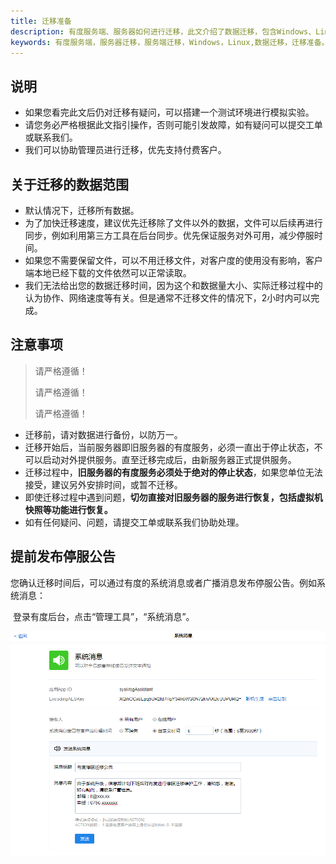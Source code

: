 ```yaml
---
title: 迁移准备
description: 有度服务端、服务器如何进行迁移，此文介绍了数据迁移，包含Windows、Linux服务端的数据迁移。
keywords: 有度服务端，服务器迁移，服务端迁移，Windows，Linux,数据迁移，迁移准备。
---
```


## 说明

- 如果您看完此文后仍对迁移有疑问，可以搭建一个测试环境进行模拟实验。
- 请您务必严格根据此文指引操作，否则可能引发故障，如有疑问可以提交工单或联系我们。
- 我们可以协助管理员进行迁移，优先支持付费客户。

## 关于迁移的数据范围

- 默认情况下，迁移所有数据。
- 为了加快迁移速度，建议优先迁移除了文件以外的数据，文件可以后续再进行同步，例如利用第三方工具在后台同步。优先保证服务对外可用，减少停服时间。
- 如果您不需要保留文件，可以不用迁移文件，对客户度的使用没有影响，客户端本地已经下载的文件依然可以正常读取。
- 我们无法给出您的数据迁移时间，因为这个和数据量大小、实际迁移过程中的认为协作、网络速度等有关。但是通常不迁移文件的情况下，2小时内可以完成。

## 注意事项

> 请严格遵循！
>
> 请严格遵循！
>
> 请严格遵循！

- 迁移前，请对数据进行备份，以防万一。
- 迁移开始后，当前服务器即旧服务器的有度服务，必须一直出于停止状态，不可以启动对外提供服务。直至迁移完成后，由新服务器正式提供服务。
- 迁移过程中，**旧服务器的有度服务必须处于绝对的停止状态**，如果您单位无法接受，建议另外安排时间，或暂不迁移。
- 即使迁移过程中遇到问题，**切勿直接对旧服务器的服务进行恢复，包括虚拟机快照等功能进行恢复。**
- 如有任何疑问、问题，请提交工单或联系我们协助处理。

## 提前发布停服公告

​		您确认迁移时间后，可以通过有度的系统消息或者广播消息发布停服公告。例如系统消息：

​		登录有度后台，点击“管理工具”，“系统消息”。

![image-20200317102748092](res/f01_00004/image-20200317102748092.png)

